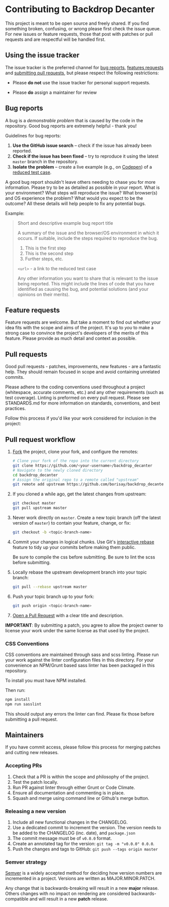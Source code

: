 # Contributing to Backdrop Decanter

This project is meant to be open source and freely shared. If you find something
broken, confusing, or wrong please first check the issue queue. For new issues
or feature requests, those that post with patches or pull requests and are
respectful will be handled first.

## Using the issue tracker

The issue tracker is the preferred channel for [bug reports](#bugs),
[features requests](#features) and [submitting pull
requests](#pull-requests), but please respect the following restrictions:

* Please **do not** use the issue tracker for personal support requests.

* Please **do** assign a maintainer for review

## Bug reports

A bug is a _demonstrable problem_ that is caused by the code in the repository.
Good bug reports are extremely helpful - thank you!

Guidelines for bug reports:

1. **Use the GitHub issue search** – check if the issue has already been
   reported.
2. **Check if the issue has been fixed** – try to reproduce it using the
   latest `master` branch in the repository.
3. **Isolate the problem** – create a live example (e.g., on
   [Codepen](http://codepen.io)) of a [reduced test
   case](http://css-tricks.com/6263-reduced-test-cases/).

A good bug report shouldn't leave others needing to chase you for more
information. Please try to be as detailed as possible in your report. What is
your environment? What steps will reproduce the issue? What browser(s) and OS
experience the problem? What would you expect to be the outcome? All these
details will help people to fix any potential bugs.

Example:

> Short and descriptive example bug report title
>
> A summary of the issue and the browser/OS environment in which it occurs. If
> suitable, include the steps required to reproduce the bug.
>
> 1. This is the first step
> 2. This is the second step
> 3. Further steps, etc.
>
> `<url>` - a link to the reduced test case
>
> Any other information you want to share that is relevant to the issue being
> reported. This might include the lines of code that you have identified as
> causing the bug, and potential solutions (and your opinions on their
> merits).


## Feature requests

Feature requests are welcome. But take a moment to find out whether your idea
fits with the scope and aims of the project. It's up to *you* to make a strong
case to convince the project's developers of the merits of this feature. Please
provide as much detail and context as possible.


## Pull requests

Good pull requests - patches, improvements, new features - are a fantastic
help. They should remain focused in scope and avoid containing unrelated
commits.

Please adhere to the coding conventions used throughout a project (whitespace,
accurate comments, etc.) and any other requirements (such as test coverage).
Linting is preformed on every pull request. Please see STANDARDS.md for more
information on standards, conventions, and best practices.

Follow this process if you'd like your work considered for inclusion in the
project:

## Pull request workflow

1. [Fork](https://help.github.com/articles/fork-a-repo/) the project, clone your
   fork, and configure the remotes:

   ```bash
   # Clone your fork of the repo into the current directory
   git clone https://github.com/<your-username>/backdrop_decanter
   # Navigate to the newly cloned directory
   cd backdrop_decanter
   # Assign the original repo to a remote called "upstream"
   git remote add upstream https://github.com/borisay/backdrop_decanter
   ```
2. If you cloned a while ago, get the latest changes from upstream:

   ```bash
   git checkout master
   git pull upstream master
   ```
3. Never work directly on `master`. Create a new topic branch (off the latest
   version of `master`) to contain your feature, change, or fix:

   ```bash
   git checkout -b <topic-branch-name>
   ```
4. Commit your changes in logical chunks. Use Git's
   [interactive rebase](https://help.github.com/articles/interactive-rebase)
   feature to tidy up your commits before making them public.

   Be sure to compile the css before submitting.
   Be sure to lint the scss before submitting.
5. Locally rebase the upstream development branch into your topic branch:

   ```bash
   git pull --rebase upstream master
   ```
6. Push your topic branch up to your fork:

   ```bash
   git push origin <topic-branch-name>
   ```
7. [Open a Pull Request](https://help.github.com/articles/using-pull-requests/)
    with a clear title and description.

**IMPORTANT**: By submitting a patch, you agree to allow the project owner to
license your work under the same license as that used by the project.

### CSS Conventions

CSS conventions are maintained through sass and scss linting. Please run your
work against the linter configuration files in this directory. For your
convenience an NPM/Grunt based sass linter has been packaged in this repository.

To install you must have NPM installed.

Then run:

   ```bash
   npm install
   npm run sasslint
   ```

This should output any errors the linter can find. Please fix those before
submitting a pull request.

## Maintainers

If you have commit access, please follow this process for merging patches and
cutting new releases.

### Accepting PRs

1. Check that a PR is within the scope and philosophy of the project.
2. Test the patch locally.
3. Run PR against linter through either Grunt or Code Climate.
4. Ensure all documentation and commenting is in place.
5. Squash and merge using command line or Github's merge button.

### Releasing a new version

1. Include all new functional changes in the CHANGELOG.
2. Use a dedicated commit to increment the version. The version needs to be
   added to the CHANGELOG (inc. date), and `package.json`
3. The commit message must be of `v0.0.0` format.
4. Create an annotated tag for the version: `git tag -m "v0.0.0" 0.0.0`.
5. Push the changes and tags to GitHub: `git push --tags origin master`

### Semver strategy

[Semver](http://semver.org/) is a widely accepted method for deciding how
version numbers are incremented in a project. Versions are written as
MAJOR.MINOR.PATCH.

Any change that is backwards-breaking will result in a new **major** release.
Others changes with no impact on rendering are considered backwards-compatible
and will result in a new **patch** release.
